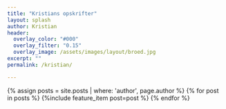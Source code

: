 ```yaml
---
title: "Kristians opskrifter"
layout: splash
author: Kristian
header:
  overlay_color: "#000"
  overlay_filter: "0.15"
  overlay_image: /assets/images/layout/broed.jpg
excerpt: ""
permalink: /kristian/

---
```


<div class="feature__wrapper">
{% assign posts =  site.posts | where: 'author', page.author %}
  {% for post in posts %}
    {%include feature_item post=post %}
  {% endfor %}

</div>
